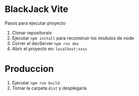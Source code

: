 # BlackJack Vite

Pasos para ejecutar proyecto

1. Clonar repositoraio
2. Ejecutar `npm install` para reconstruir los modulos de node
3. Correr el devServer `npm run dev`
4. Abrir el proyecto en: `localhost:xxxx`

# Produccion

1. Ejecutar `npm run build`
2. Tomar la carpeta `dist` y desplegarla
